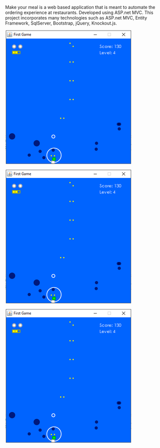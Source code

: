 Make your meal is a web based application that is meant to automate the ordering experience at restaurants. Developed using ASP.net MVC. This project incorporates many technologies such as ASP.net MVC, Entity Framework, SqlServer, Bootstrap, jQuery, Knockout.js. 




![alt tag](https://raw.githubusercontent.com/iah10/ShooterGame/master/resources/Shooer.png)



![alt tag](https://raw.githubusercontent.com/iah10/ShooterGame/master/resources/Shooer.png)



![alt tag](https://raw.githubusercontent.com/iah10/ShooterGame/master/resources/Shooer.png)
